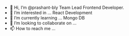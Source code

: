 - 👋 Hi, I’m @prashant-bly Team Lead Frontend Developer.
- 👀 I’m interested in ... React Development
- 🌱 I’m currently learning ... Mongo DB
- 💞️ I’m looking to collaborate on ...
- 📫 How to reach me ...

<!---
prashant-bly/prashant-bly is a ✨ special ✨ repository because its `README.md` (this file) appears on your GitHub profile.
You can click the Preview link to take a look at your changes.
--->
